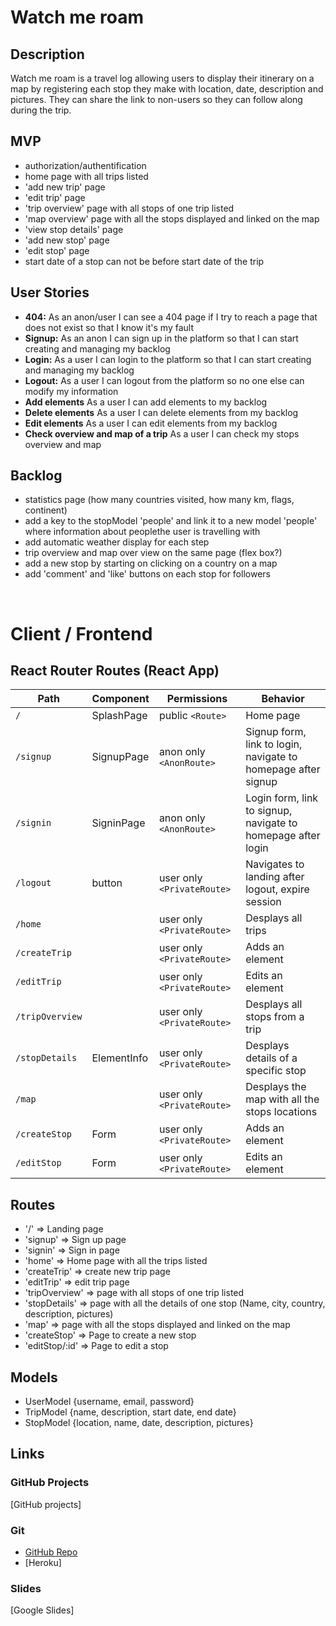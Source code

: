 # Watch me roam

## Description
Watch me roam is a travel log allowing users to display their itinerary on a map by registering each stop they make with location, date, description and pictures. They can share the link to non-users so they can follow along during the trip.

## MVP 
- authorization/authentification
- home page with all trips listed
- 'add new trip' page
- 'edit trip' page
- 'trip overview' page with all stops of one trip listed
- 'map overview' page with all the stops displayed and linked on the map
- 'view stop details' page
- 'add new stop' page
- 'edit stop' page
- start date of a stop can not be before start date of the trip

## User Stories
-  **404:** As an anon/user I can see a 404 page if I try to reach a page that does not exist so that I know it's my fault
-  **Signup:** As an anon I can sign up in the platform so that I can start creating and managing my backlog
-  **Login:** As a user I can login to the platform so that I can start creating and managing my backlog
-  **Logout:** As a user I can logout from the platform so no one else can modify my information
-  **Add elements** As a user I can add elements to my backlog
-  **Delete elements** As a user I can delete elements from my backlog
-  **Edit elements** As a user I can edit elements from my backlog
-  **Check overview and map of a trip** As a user I can check my stops overview and map



## Backlog

- statistics page (how many countries visited, how many km, flags, continent)
- add a key to the stopModel 'people' and link it to a new model 'people' where information about peoplethe user is travelling with
- add automatic weather display for each step
- trip overview and map over view on the same page (flex box?)
- add a new stop by starting on clicking on a country on a map
- add 'comment' and 'like' buttons on each stop for followers

<br>

# Client / Frontend

## React Router Routes (React App)
| Path                      | Component                      | Permissions                 | Behavior                                                       |
| ------------------------- | --------------------           | -----------                 | ------------------------------------------------------------   |
| `/`                       | SplashPage                     | public `<Route>`            | Home page                                                      |
| `/signup`                 | SignupPage                     | anon only  `<AnonRoute>`    | Signup form, link to login, navigate to homepage after signup  |
| `/signin`                 | SigninPage                     | anon only `<AnonRoute>`     | Login form, link to signup, navigate to homepage after login   |
| `/logout`                 | button                         | user only `<PrivateRoute>`  | Navigates to landing after logout, expire session              |
| `/home`                   |                                | user only `<PrivateRoute>`  | Desplays all trips                                             |
| `/createTrip`             |                                | user only `<PrivateRoute>`  | Adds an element                                                |
| `/editTrip`               |                                | user only `<PrivateRoute>`  | Edits an element                                               |
| `/tripOverview`           |                                | user only  `<PrivateRoute>` | Desplays all stops from a trip                                 |
| `/stopDetails`            | ElementInfo                    | user only `<PrivateRoute>`  | Desplays details of a specific stop                            |
| `/map`                    |                                | user only `<PrivateRoute>`  | Desplays the map with all the stops locations                  |
| `/createStop`             | Form                           | user only `<PrivateRoute>`  | Adds an element                                                |
| `/editStop`               | Form                           | user only  `<PrivateRoute>` | Edits an element                                               |
    

## Routes

- '/'  => Landing page
- 'signup'  =>  Sign up page
- 'signin'  =>  Sign in page
- 'home'  =>  Home page with all the trips listed
- 'createTrip' => create new trip page
- 'editTrip' => edit trip page
- 'tripOverview' => page with all stops of one trip listed
- 'stopDetails' => page with all the details of one stop (Name, city, country, description, pictures)
- 'map' => page with all the stops displayed and linked on the map
- 'createStop'  =>  Page to create a new stop
- 'editStop/:id'  =>  Page to edit a stop

## Models

- UserModel {username, email, password}
- TripModel {name, description, start date, end date}
- StopModel {location, name, date, description, pictures}


## Links


### GitHub Projects
[GitHub projects]


### Git
- [GitHub Repo](https://github.com/justinebenevent/watch-me-roam/)
- [Heroku]


### Slides
[Google Slides]
